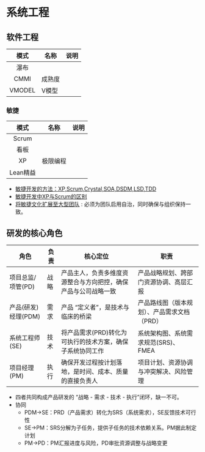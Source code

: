 # 系统工程

## 软件工程

| 模式 | 名称 | 说明 |
| :-: | - | - |
| 瀑布 |  |  |
| CMMI | 成熟度 |  |
| VMODEL | V模型 |  |

### 敏捷
| 模式 | 名称 | 说明 |
| :-: | - | - |
| Scrum |  |  |
| 看板 |  |  |
| XP | 极限编程 |  |
| Lean精益 |  |  |

* [敏捷开发的方法：XP,Scrum,Crystal,SOA,DSDM,LSD,TDD](http://m.blog.chinaunix.net/uid-52437-id-2108878.html)
* [敏捷开发中XP与Scrum的区别](https://www.jianshu.com/p/6cd7e6824fbf)
* [将敏捷文化扩展至大型团队](https://learn.microsoft.com/zh-cn/devops/plan/scaling-agile) : 必须为团队启用自治，同时确保与组织保持一致。

## 研发的核心角色
| 角色 | 负责 | 核心定位 | 职责 |
| - | - | - | - |
| 项目总监/项管(PD) | 战略 | 产品主人，负责多维度资源整合与方向把控，确保产品与公司战略一致 | 产品战略规划、跨部门资源协调、高层汇报 |
| 产品(研发)经理(PDM) | 需求 | 产品 “定义者”，是技术与临床的桥梁 | 产品路线图（版本规划）、产品需求文档（PRD） |
| 系统工程师(SE) | 技术 | 将产品需求(PRD)转化为可执行的技术方案，确保子系统协同工作 | 系统架构图、系统需求规范(SRS)、FMEA |
| 项目经理(PM) | 执行 | 确保开发过程按计划落地，是时间、成本、质量的直接负责人 | 项目计划、资源协调与冲突解决、风险管理 |

* 四者共同构成产品研发的 “战略 - 需求 - 技术 - 执行”闭环，缺一不可。
* 协同
    * PDM→SE：PRD（产品需求）转化为SRS（系统需求），SE反馈技术可行性
    * SE→PM：SRS分解为子任务，提供子任务的技术依赖关系。PM据此制定计划
    * PM→PD：PM汇报进度与风险，PD审批资源调整与战略变更